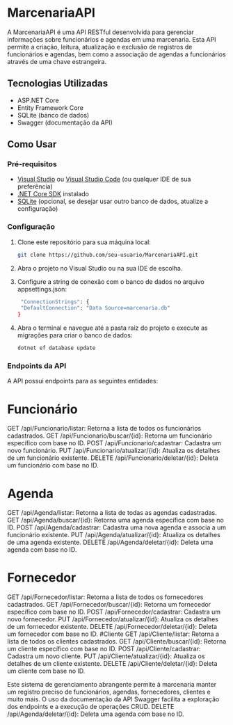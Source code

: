 # MarcenariaAPI

A MarcenariaAPI é uma API RESTful desenvolvida para gerenciar informações sobre funcionários e agendas em uma marcenaria. Esta API permite a criação, leitura, atualização e exclusão de registros de funcionários e agendas, bem como a associação de agendas a funcionários através de uma chave estrangeira.

## Tecnologias Utilizadas

- ASP.NET Core 
- Entity Framework Core
- SQLite (banco de dados)
- Swagger (documentação da API)

## Como Usar

### Pré-requisitos

- [Visual Studio](https://visualstudio.microsoft.com/) ou [Visual Studio Code](https://code.visualstudio.com/) (ou qualquer IDE de sua preferência)
- [.NET Core SDK](https://dotnet.microsoft.com/download/dotnet) instalado
- [SQLite](https://www.sqlite.org/download.html) (opcional, se desejar usar outro banco de dados, atualize a configuração)

### Configuração

1. Clone este repositório para sua máquina local:

   ```bash
   git clone https://github.com/seu-usuario/MarcenariaAPI.git

2. Abra o projeto no Visual Studio ou na sua IDE de escolha.

3. Configure a string de conexão com o banco de dados no arquivo appsettings.json:

   ```bash
    "ConnectionStrings": {
    "DefaultConnection": "Data Source=marcenaria.db"
   }

4. Abra o terminal e navegue até a pasta raiz do projeto e execute as migrações para criar o banco de dados:
      
   ```bash
   dotnet ef database update

### Endpoints da API
A API possui endpoints para as seguintes entidades:

# Funcionário
GET /api/Funcionario/listar: Retorna a lista de todos os funcionários cadastrados.
GET /api/Funcionario/buscar/{id}: Retorna um funcionário específico com base no ID.
POST /api/Funcionario/cadastrar: Cadastra um novo funcionário.
PUT /api/Funcionario/atualizar/{id}: Atualiza os detalhes de um funcionário existente.
DELETE /api/Funcionario/deletar/{id}: Deleta um funcionário com base no ID.
# Agenda
GET /api/Agenda/listar: Retorna a lista de todas as agendas cadastradas.
GET /api/Agenda/buscar/{id}: Retorna uma agenda específica com base no ID.
POST /api/Agenda/cadastrar: Cadastra uma nova agenda e associa a um funcionário existente.
PUT /api/Agenda/atualizar/{id}: Atualiza os detalhes de uma agenda existente.
DELETE /api/Agenda/deletar/{id}: Deleta uma agenda com base no ID.
# Fornecedor
GET /api/Fornecedor/listar: Retorna a lista de todos os fornecedores cadastrados.
GET /api/Fornecedor/buscar/{id}: Retorna um fornecedor específico com base no ID.
POST /api/Fornecedor/cadastrar: Cadastra um novo fornecedor.
PUT /api/Fornecedor/atualizar/{id}: Atualiza os detalhes de um fornecedor existente.
DELETE /api/Fornecedor/deletar/{id}: Deleta um fornecedor com base no ID.
#Cliente
GET /api/Cliente/listar: Retorna a lista de todos os clientes cadastrados.
GET /api/Cliente/buscar/{id}: Retorna um cliente específico com base no ID.
POST /api/Cliente/cadastrar: Cadastra um novo cliente.
PUT /api/Cliente/atualizar/{id}: Atualiza os detalhes de um cliente existente.
DELETE /api/Cliente/deletar/{id}: Deleta um cliente com base no ID.


Este sistema de gerenciamento abrangente permite à marcenaria manter um registro preciso de funcionários, agendas, fornecedores, clientes e muito mais. O uso da documentação da API Swagger facilita a exploração dos endpoints e a execução de operações CRUD.
DELETE /api/Agenda/deletar/{id}: Deleta uma agenda com base no ID.

